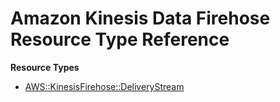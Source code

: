 # Amazon Kinesis Data Firehose Resource Type Reference<a name="AWS_KinesisFirehose"></a>

**Resource Types**
+ [AWS::KinesisFirehose::DeliveryStream](aws-resource-kinesisfirehose-deliverystream.md)